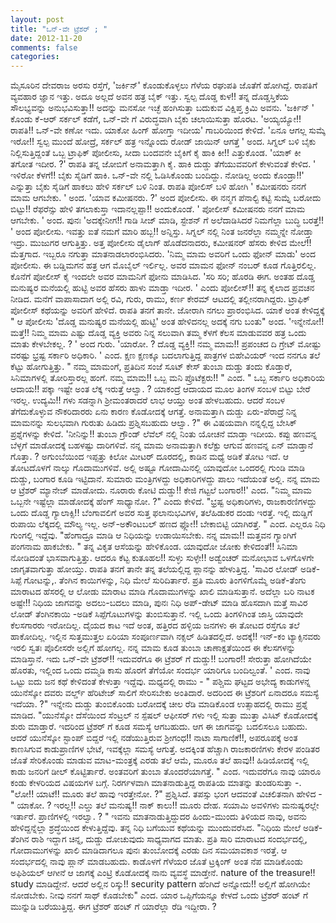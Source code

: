 ```yaml
---
layout: post
title: "ಒನ್-ವೇ ಟ್ರೆಶರ್ ; "
date: 2012-11-20
comments: false
categories: 
---
```



 ಮೈಸೂರಿನ ದೇವರಾಜ ಅರಸು ರಸ್ತೆಗೆ, 'ಜರ್ಕಿನ್' ಕೊಂಡುಕೊಳ್ಳಲು ಗೆಳೆಯ ರಘುಪತಿ ಜೊತೆಗೆ ಹೋಗಿದ್ದೆ.   ರಾಪತಿಗೆ ವ್ಯವಹಾರ ಜ್ಞಾನ ಇತ್ತು.  ಅದೂ ಅಲ್ಲದೆ ಅವನ ಹತ್ರ ಬೈಕ್ ಇತ್ತು.  ಸ್ವಲ್ಪ ದೊಡ್ಡ ಕುಳ!!   ತನ್ನ ದೊಡ್ಡಸ್ತಿಕೆಯ ಸೌಲಭ್ಯವನ್ನು ಅನುಭವಿಸುತ್ತಾ!! ಅದನ್ನು ಮನಸೋ ಇಚ್ಛೆ ಹಂಗಿಸುತ್ತಾ ಬದುಕುವ ವಿಕ್ಷಿಪ್ತ ಕ್ರಿಮಿ ಅವನು.   'ಜರ್ಕಿನ್ ' ಕೊಂಡು ಕೆ-ಆರ್ ಸರ್ಕಲ್ ಕಡೆಗೆ, ಒನ್-ವೇ ಗೆ ವಿರುದ್ಧವಾಗಿ ಬೈಕು ಚಲಾಯಿಸುತ್ತಾ ಹೊರಟ.   'ಅಯ್ಯಯ್ಯೋ!! ರಾಪತಿ!! ಒನ್-ವೇ ಕಣೋ ಇದು. ಯಾಕೋ ಹಿಂಗ್ ಹೋಗ್ತಾ ಇದೀಯ' ಗಾಬರಿಯಿಂದ ಕೇಳಿದೆ.     'ಏನೂ ಆಗಲ್ಲ ಸುಮ್ಕೆ ಇರೋ!! ಸ್ವಲ್ಪ ಮುಂದೆ ಹೋದ್ರೆ, ಸರ್ಕಲ್ ಹತ್ರ ಇನ್ನೊಂದು ರೋಡ್ ಜಾಯಿನ್ ಆಗತ್ತೆ ' ಅಂದ.    ಸಿಗ್ನಲ್ ಬಳಿ ಬೈಕು ನಿಲ್ಲಿಸುತ್ತಿದ್ದಂತೆ ಒಬ್ಬ ಟ್ರಾಫಿಕ್ ಪೋಲೀಸು, ಸೀದಾ ಬಂದವನೇ ಬೈಕಿಗೆ ಕೈ ಹಾಕಿ ಕೀ!! ಎತ್ತುಕೊಂಡ.   'ಯಾಕ್ ಕೀ ತಗೋತ ಇದೀರ. ?' ರಾಪತಿ ತನ್ನ ಜೋಬಿಗೆ ಅನಾಮತ್ತಾಗಿ ಕೈ.  ಹಾಕಿ ದುಡ್ಡು ತೆಗೆಯುವವರಿಗೆ ಕೇಳುವಂತೆ ಕೇಳಿದ.   ' ಇಳಿರೋ ಕೆಳಗೆ!! ಬೈಕು ಸೈಡಿಗೆ ಹಾಕಿ.  ಒನ್-ವೇ ನಲ್ಲಿ ಓಡಿಸಿಕೊಂಡು ಬಂದಿದ್ದು.  ನೋಡಿಲ್ಲ ಅಂದು ಕೊಂಡ್ರಾ!!' ಎನ್ನುತ್ತಾ ಬೈಕು ಸೈಡಿಗೆ ಹಾಕಲು ಹೇಳಿ ಸರ್ಕಲ್ ಬಳಿ ನಿಂತ.   ರಾಪತಿ ಪೋಲಿಸ್ ಬಳಿ ಹೋಗಿ ' ಕಮೀಷನರು ನನಗೆ ಮಾಮ ಆಗಬೇಕು. ' ಅಂದ.   'ಯಾವ ಕಮೀಷನರು. ?' ಅಂದ ಪೋಲೀಸು.   ಈ ನನ್ಮಗ ಪೆನಾಲ್ಟಿ ಕಟ್ಟಿ ಸುಮ್ನೆ ಬರೋದು ಬಿಟ್ಟು!! ರೆಫರೆನ್ಸು ಹೇಳಿ ತಗಲಾಕುಸ್ತಾ ಇದಾನಲ್ಲಪ್ಪಾ!! ಅಂದುಕೊಂಡೆ.   ' ಪೋಲೀಸ್ ಕಮೀಷನರು ನನಗೆ ಮಾಮ ಆಗಬೇಕು. ' ಅಂದ.  ಪುನಃ    'ಅದಕ್ಕೇನೀಗ!! ಗಾಡಿ ಸೀಜ್ ಮಾಡಿ, ಸ್ಟೇಶನ್ ಗೆ ಅಲೆದಾಡಿಸಿದರೆ ನಿಮಗೆಲ್ಲಾ ಬುದ್ಧಿ ಬರತ್ತೆ!! ' ಅಂದ ಪೋಲೀಸು.    ಇವತ್ತು ಐತೆ ನಮಗೆ ಮಾರಿ ಹಬ್ಬ!! ಅನ್ನಿಸ್ತು.  ಸಿಗ್ನಲ್ ನಲ್ಲಿ ನಿಂತ ಜನರೆಲ್ಲಾ ನಮ್ಮನ್ನೇ ನೋಡ್ತಾ ಇದ್ರು.  ಮುಜುಗರ ಆಗುತ್ತಿತ್ತು.     ಅತ್ತ ಪೋಲೀಸು ಡೈಲಾಗ್ ಹೊಡೆದನಾದರು, ಕಮೀಷನರ್ ಹೆಸರು ಕೇಳಿದ ಮೇಲೆ!! ಮೆತ್ತಗಾದ.  ಇಬ್ಬರೂ ನಗುತ್ತಾ ಮಾತನಾಡಲಾರಂಭಿಸಿದರು.    'ನಿಮ್ಮ ಮಾಮ ಅವರಿಗೆ ಒಂದು ಫೋನ್ ಮಾಡು' ಅಂದ ಪೋಲೀಸು.   ಈ ಬಡ್ಡಿಮಗನ ಹತ್ರ ಆಗ ಮೊಬೈಲ್ ಇರ್ಲಿಲ್ಲ.  ಅವರ ಮಾಮನ ಫೋನ್ ನಂಬರ್ ಕೂಡ ಗೊತ್ತಿರಲಿಲ್ಲ.  ಕೊನೆಗೆ ಪೋಲೀಸ್ ಕೈ ಇಂದಲೇ ಅವರ ಮಾಮನಿಗೆ ಫೋನು ಮಾಡಿಸಿದ.   'ಸರಿ ಸರಿ; ಹೊರಡಿ ಈಗ.  ಅಂತಹ ದೊಡ್ಡ ಮನುಷ್ಯರ ಮನೆಯಲ್ಲಿ ಹುಟ್ಟಿ ಅವರ ಹೆಸರು ಹಾಳು ಮಾಡ್ತಾ ಇದೀರ.  ' ಎಂದು ಪೋಲೀಸ್!! ತನ್ನ ಕೈಲಾದ ಪ್ರವಚನ ನೀಡಿದ.   ಮನೆಗೆ ವಾಪಾಸಾದಾಗ ಅಲ್ಲಿ ರವಿ, ಗುರು, ರಾಮು, ಕರ್ಣ ಕೇರಮ್ ಆಟದಲ್ಲಿ ತಲ್ಲೀನರಾಗಿದ್ದರು.  ಟ್ರಾಫಿಕ್ ಪೋಲೀಸ್ ಕಥೆಯನ್ನು ಅವರಿಗೆ ಹೇಳಿದೆ.    ರಾಪತಿ ತನಗೆ ತಾನೇ.  ಜೋರಾಗಿ ನಗಲು ಪ್ರಾರಂಭಿಸಿದ.   ಯಾಕೆ ಅಂತ ಕೇಳಿದ್ದಕ್ಕೆ   " ಆ ಪೋಲೀಸು 'ದೊಡ್ಡ ಮನುಷ್ಯರ ಮನೆಯಲ್ಲಿ ಹುಟ್ಟಿ' ಅಂತ ಹೇಳಿದನಲ್ಲ ಅದಕ್ಕೆ ನಗು ಬಂತು" ಅಂದ.     'ಇನ್ನೇನೋ!! ಮತ್ತೆ!! ನಿಮ್ಮ ಮಾಮ ಎಷ್ಟು ದೊಡ್ಡ ವ್ಯಕ್ತಿ ಅವರು ನಿನ್ನ ಸಲುವಾಗಿ ತಮ್ಮ ಕೆಳಗೆ ಕೆಲಸ ಮಾಡುವವರ ಹತ್ರ ಒಂದು ಮಾತು ಕೇಳಬೇಕಲ್ಲ. ? ' ಅಂದ ಗುರು.    'ಯಾರೋ. ? ದೊಡ್ಡ ವ್ಯಕ್ತಿ!! ನಮ್ಮ ಮಾಮ!! ಪ್ರಪಂಚದ ದಿ ಗ್ರೇಟ್ ಮೋಷ್ಟು ವರಷ್ಟು ಭ್ರಷ್ಟ ಸರ್ಕಾರಿ ಅಧಿಕಾರಿ.  ' ಎಂದ.  ಕ್ಷಣ ಕ್ಷಣಕ್ಕೂ ಬದಲಾಗುತ್ತಿದ್ದ ಪಾತ್ರಗಳ ಬಿಹೇವಿಯರ್ ಇಂದ ನನಗೂ ತಲೆ ಕೆಟ್ಟು ಹೋಗುತ್ತಿತ್ತು.   " ನಮ್ಮ ಮಾಮಂಗೆ, ಪ್ರತಿದಿನ ಸಂಜೆ ಸೂಟ್ ಕೇಸ್ ತುಂಬಾ ದುಡ್ಡು ತಂದು ಕೊಡ್ತಾರೆ, ಸಿನಿಮಾಗಳಲ್ಲಿ ತೋರಿಸ್ತಾರಲ್ಲ ಹಂಗೆ.  ನಮ್ಮ ಮಾಮ!! ಒಬ್ಬ ಮನಿ ಪ್ರೊಟೆಕ್ಟರು!! " ಎಂದ.    " ಒಬ್ಬ ಸರ್ಕಾರಿ ಅಧಿಕಾರಿಯ ಆದಾಯ!! ಪಕ್ಕಾ ಇಷ್ಟೇ ಅಂತ ಲೆಕ್ಕ ಇರುತ್ತೆ ಆಲ್ವಾ. ? ಯಾಕಂದ್ರೆ ಆದಾಯದ ಮೂಲ ತಿಂಗಳ ಸಂಬಳ ಬಿಟ್ಟು ಬೇರೆ ಇರಲ್ಲ.  ಉದ್ಯಮಿ!! ಗಳು ಸಡನ್ನಾಗಿ ಶ್ರೀಮಂತರಾದರೆ ಲಾಭ ಆಯ್ತು ಅಂತ ಹೇಳಬಹುದು.  ಆದರೆ ಸಂಬಳ ತೆಗೆದುಕೊಳ್ಳುವ ನೌಕರಿದಾರರು ಏನು ಕಾರಣ ಕೊಡೋದಕ್ಕೆ ಆಗತ್ತೆ.  ಅನಾಮತ್ತಾಗಿ ದುಡ್ಡು ಏರು-ಪೆರಾದ್ರೆ ನಿನ್ನ ಮಾಮನನ್ನು ಸುಲಭವಾಗಿ ಗುರುತು ಹಿಡಿದು ಪ್ರಶ್ನಿಸಬಹುದು ಆಲ್ವಾ. ?"   ಈ ವಿಷಯವಾಗಿ ನನ್ನಲ್ಲಿದ್ದ ಬೇಸಿಕ್ ಪ್ರಶ್ನೆಗಳನ್ನು ಕೇಳಿದೆ.    'ನೀನಿನ್ನು!! ತುಂಬಾ ಗ್ರೌಂಡ್ ಲೆವೆಲ್ ನಲ್ಲಿ ನಿಂತು ಯೋಚನೆ ಮಾಡ್ತಾ ಇದೀಯ.  ಕಪ್ಪು ಹಣವನ್ನ ಬೆಳ್ಳಗೆ ಮಾಡೋದಕ್ಕೆ ಬಹಳಷ್ಟು ದಾರಿಗಳಿವೆ.    ನನ್ನ ಮಾಮ ಅನಾಮತ್ತಾಗಿ ಕಲೆಕ್ಟು ಆಗುವ ಹಣವನ್ನ ಏನ್ ಮಾಡ್ತಾನೆ ಗೊತ್ತಾ. ?   ಅಗುಂಬೆಯಿಂದ ಇಪ್ಪತ್ತು ಕಿಲೋ ಮೀಟರ್ ದೂರದಲ್ಲಿ, ಕಾಡಿನ ಮಧ್ಯೆ ಅಡಿಕೆ ತೋಟ ಇದೆ.  ಆ ತೋಟದೊಳಗೆ ನಾಲ್ಕು ಗೊದಾಮುಗಳಿವೆ.  ಅಲ್ಲಿ ಅಷ್ಟೂ ಗೋದಾಮಿನಲ್ಲಿ ಯಾವುದೋ ಒಂದರಲ್ಲಿ ಗುಂಡಿ ಮಾಡಿ ದುಡ್ಡು, ಬಂಗಾರ ಕೂಡಿ ಇಟ್ಟಿದಾನೆ.   ಸುಮಾರು ಮಂತ್ರಿಗಳದ್ದು ಅಧಿಕಾರಿಗಳದ್ದು ಪಾಲು ಇದೆಯಂತೆ ಅಲ್ಲಿ.  ನನ್ನ ಮಾಮ ಆ ಟ್ರೆಶರ್ ಮ್ಯಾನೇಜ್ ಮಾಡೋದು.   ನೂರಾರು ಕೋಟಿ ದುಡ್ಡು!! ಕೇಜಿ ಗಟ್ಟಲೆ ಬಂಗಾರ!!' ಎಂದ.    "ನಿಮ್ಮ ಮಾಮ ಒಬ್ಬನೇ ಇಷ್ಟೆಲ್ಲಾ ಮಾಡೋದಕ್ಕೆ ಹೆಂಗ್ ಸಾಧ್ಯಾನೋ. ?" ಎಂದು ಕೇಳಿದೆ.      "ಭ್ರಷ್ಟ ಅಧಿಕಾರಿಗಳು, ರಾಜಕಾರಣಿಗಳದ್ದು ಒಂದು ದೊಡ್ಡ ಗ್ಯಾಲಾಕ್ಸಿ!!   ಬೆಂಗಾವಲಿಗೆ ಅವರ ಸುತ್ತ ಫಲಾನುಭವಿಗಳ, ತಲೆಹಿಡುಕರ ದಂಡು ಇರತ್ತೆ.   ಇಲ್ಲಿ ದುಡ್ಡಿಗೆ ರುಪಾಯಿ ಲೆಕ್ಕದಲ್ಲಿ ಮೌಲ್ಯ ಇಲ್ಲ.   ಅನ್-ಅಕೌಂಟಬಲ್ ಹಣದ ಫ್ಲೋ!! ಬೇಕಾಬಿಟ್ಟಿ ಯಾಗಿರತ್ತೆ. " ಎಂದ.    ಎಲ್ಲರೂ ನಿಧಿ ಗುಂಗಲ್ಲಿ ಇದ್ದೆವು.    "ಹೆಂಗಾದ್ರೂ ಮಾಡಿ ಆ ನಿಧಿಯನ್ನು ಉಡಾಯಿಸಬೇಕು.   ನನ್ನ ಮಾಮ!! ಮತ್ತವನ ಗ್ಯಾಂಗಿಗೆ ಪಂಗನಾಮ ಹಾಕಬೇಕು. "  ತನ್ನ ವಿಕೃತ ಆಸೆಯನ್ನು ಹೇಳಿಕೊಂಡ.    ಯಾವುದೋ ಜೋಕು ಕೇಳಿದಂತೆ!! ಸಿನಿಮಾ ನೋಡಿದಂತೆ ಭಾಸವಾಗುತ್ತಿತ್ತು.    ಆದರೂ ಕೆಟ್ಟ ಕುತೂಹಲ!! ಸುಳ್ಳು ಸುಳ್ಳೇ!! ಅಡ್ವೆಂಚರ್ ಮನೋಭಾವ ಒಳಗೊಳಗೇ ಜಾಗೃತವಾಗುತ್ತಾ ಹೋಯ್ತು.    ರಾಪತಿ ತನಗೆ ತಾನೇ ತನ್ನ ತಲೆಯಲ್ಲಿದ್ದ ಪ್ಲಾನನ್ನು ಹೇಳುತ್ತಿದ್ದ.    'ಸಾವಿರ ಲೋಡ್ ಅಡಿಕೆ-ಸಿಪ್ಪೆ ಗೋಟನ್ನು,.  ತೆಂಗಿನ ಕಾಯಿಗಳನ್ನು,  ನಿಧಿ ಮೇಲೆ ಸುರಿದಿರ್ತಾರೆ.  ಪ್ರತಿ ಮೂರು ತಿಂಗಳಿಗೊಮ್ಮೆ ಅಡಿಕೆ-ತೆಂಗು ಮಾರಾಟದ ಹೆಸರಲ್ಲಿ ಆ ಲೋಡು ಮಾರಾಟ ಮಾಡಿ ಗೊದಾಮುಗಳನ್ನು ಖಾಲಿ ಮಾಡಿಸುತ್ತಾನೆ.  ಅದೆಲ್ಲಾ ಬರಿ ನಾಟಕ ಅಷ್ಟೇ!! ನಿಧಿಯ ಜಾಗವನ್ನು ಅದಲು-ಬದಲು ಮಾಡಿ, ಪುನಃ ನಿಧಿ ಅಪ್-ಡೇಟ್ ಮಾಡಿ ಹೊಸದಾಗಿ ಮತ್ತೆ ಸಾವಿರ ಲೋಡ್ ತೆಂಗಿನಕಾಯಿ -ಅಡಿಕೆ ಸಿಪ್ಪೆಗೊಟುಗಳನ್ನು ತುಂಬಿಸುತ್ತಾನೆ.    ಇಲ್ಲಿ ಒಂದು ತಿಂಗಳಿಗಿಂತ ಜಾಸ್ತಿ ಯಾವುದೇ ಕೆಲಸಗಾರರು ಇರೋದಿಲ್ಲ.   ದೈಯದ ಕಾಟ ಇದೆ ಅಂತ, ಹತ್ತಿರದ ಹಳ್ಳಿಯ ಜನಗಳು ಈ ತೋಟದ ರಸ್ತೆಗೂ ತಲೆ ಹಾಕೋದಿಲ್ಲ.   ಇಲ್ಲಿನ ಸುತ್ತಮುತ್ತಲ ಏರಿಯಾ ಸಂಪೂರ್ಣವಾಗಿ ನಕ್ಸಲ್ ಹಿಡಿತದಲ್ಲಿದೆ.  ಅದಕ್ಕೆ!! ಇನ್-ಕಂ ಟ್ಯಾಕ್ಸಿನವರು ಇರಲಿ ಸ್ವತಃ ಪೊಲೀಸರೇ ಅಲ್ಲಿಗೆ ಹೋಗಲ್ಲ.   ನನ್ನ ಮಾಮ ಕೂಡ ತುಂಬಾ ಚಾಣಾಕ್ಷತೆಯಿಂದ ಈ ಕೆಲಸಗಳನ್ನು ಮಾಡಿಸ್ತಾನೆ.   ಇದು ಒನ್-ವೇ ಟ್ರೆಶರ್!! ಇದುವರೆಗೂ ಈ ಟ್ರೆಶರ್ ಗೆ ದುಡ್ಡು!! ಬಂಗಾರ!! ಸೇರುತ್ತಾ ಹೋಗಿದೆಯೇ ಹೊರತು, ಇಲ್ಲಿಂದ ಒಂದು ದಮ್ಮಡಿ ಕಾಸು ಹೊರಗೆ ತೆಗೆಯೋ ಸಂದರ್ಭ ಯಾರಿಗೂ ಬಂದಿಲ್ವಂತೆ.  ' ಎಂದ.   ನಾವು ಒಟ್ಟು ಐದು ಜನ ಕಥೆ ಕೇಳಿದಂತೆ ಕೇಳುತ್ತಾ ಇದ್ದೆವು.  ಮಧ್ಯದಲ್ಲಿ ರಾಮು -  " ಪಶ್ಚಿಮ ಘಟ್ಟದ ಅಭೇದ್ಯ ಕಾಡುಗಳನ್ನ ಯುನೆಸ್ಕೋ ದವರು ವರ್ಲ್ಡ್ ಹೆರಿಟೇಜ್ ಸಾಲಿಗೆ ಸೇರಿಸಬೇಕು ಅಂತಿದಾರೆ.  ಅದರಿಂದ ಈ ಟ್ರೆಶರಿಗೆ ಏನಾದರೂ ಸಮಸ್ಯೆ ಇದೆಯಾ. ?" ಇನ್ನೇನು ದುಡ್ಡು ತುಂಬಿಕೊಂಡು ಬರೋದಕ್ಕೆ ಚೀಲ ರೆಡಿ ಮಾಡಿಕೊಂಡ ಉತ್ಸಾಹದಲ್ಲಿ ರಾಮು ಪ್ರಶ್ನೆ ಮಾಡಿದ.   "ಯುನೆಸ್ಕೋ ದೆಸೆಯಿಂದ ಸೆಂಟ್ರಲ್ ನ ಸ್ಪೆಷಲ್ ಆಫೀಸರ್ ಗಳು ಇಲ್ಲಿ ಸುತ್ತಾ ಮುತ್ತಾ ವಿಸಿಟ್ ಕೊಡೋದಕ್ಕೆ ಶುರು ಮಾಡ್ತಾರೆ.  ಇದರಿಂದ ಟ್ರೆಶರ್ ಗೆ ಕೂಡ ಸಮಸ್ಯೆ ಆಗಬಹುದು.   ಆಗ ಈ ಜಾಗವನ್ನು ಬದಲಿಸಲೂ ಬಹುದು.  ಆದರೆ ಯುನೆಸ್ಕೋ ಸ್ಟಾಂಪ್ ಬಿದ್ದರೆ ಇಲ್ಲಿ ನಡೆಯುತ್ತಿರುವ ಶ್ರೀಗಂಧ!! ನಾಟಾ ಸಾಗಾಣಿಕೆ!!, ಅಪರೂಪಕ್ಕೆ ಅಂತ ಕಾಣಸಿಗುವ ಕಾಡುಪ್ರಾಣಿಗಳ ಭೇಟೆ, ಇವಕ್ಕೆಲ್ಲಾ ಸಮಸ್ಯೆ ಆಗುತ್ತೆ.  ಅದಕ್ಕಿಂತ ಹೆಚ್ಚಾಗಿ ರಾಜಕಾರಣಿಗಳು ಕೇರಳ ಪಂಡಿತರ ಜೊತೆ ಸೇರಿಕೊಂಡು ಮಾಡುವ ಮಾಟ-ಮಂತ್ರಕ್ಕೆ ಎರಡು ತಲೆ ಆಮೆ, ಮೂರೂ ತಲೆ ಹಾವು!! ಹಿಡಿಯೋದಕ್ಕೆ ಇಲ್ಲಿ ಕಾಡು ಜನರಿಗೆ ಡೀಲ್ ಕೊಟ್ಟಿರ್ತಾರೆ.  ಅಂತವರಿಗೆ ತುಂಬಾ ತೊಂದರೆಯಾಗತ್ತೆ. " ಎಂದ.    ಇದುವರೆಗೂ ನಾವು ಯಾರೂ ಕಂಡು ಕೇಳರಿಯದ ವಿಷಯಗಳ ಬಗ್ಗೆ.  ನಿರರ್ಗಳವಾಗಿ ಮಾತನಾಡುತ್ತಿದ್ದ ರಾಪತಿಯ ಮಾತನ್ನು ತುಂಡರಿಸುತ್ತಾ -. "ಲೋ!! ಯಾಟೆ!! ಮೂರು ತಲೆ ಹಾವು ಇರತ್ತೇನೋ. ?" ಪ್ರಶ್ನಿಸಿದೆ.     ತಪಸ್ಸು ಭಂಗ ಆದವಂತೆ ವಿಚಲಿತನಾಗಿ ಹೇಳಿದ -   " ಯಾಕೋ. ? ಇರಲ್ಲ!! ಎಲ್ಡು ತಲೆ ಮನುಷ್ಯ!! ನಾಕ್ ಕಾಲು!! ಮೂರು ದೇಹ.  ಸಯಾಮಿ ಅವಳಿಗಳು ಮನುಷ್ಯರಲ್ಲೇ ಇರ್ತಾರೆ.  ಪ್ರಾಣಿಗಳಲ್ಲಿ ಇರಲ್ವಾ. ? "  ಇವನು ಮಾತನಾಡುತ್ತಿದ್ದುದರ ಹಿಂದು-ಮುಂದು ತಿಳಿಯದ ನಾವು, ಅವನು ಹೇಳಿದ್ದನ್ನೆಲ್ಲಾ ಶ್ರದ್ಧೆಯಿಂದ ಕೇಳುತ್ತಿದ್ದೆವು.    ತನ್ನ ನಿಧಿ ಬಗೆಯುವ ಕಥೆಯನ್ನು ಮುಂದುವರೆಸಿದ.      "ನಿಧಿಯ ಮೇಲೆ ಅಡಿಕೆ-ತೆಂಗಿನ ರಾಶಿ ಇದ್ದಾಗ ಚಿನ್ನ, ದುಡ್ಡು ದೋಚುವುದು ಸಾಧ್ಯವಾಗದ ಮಾತು.  ಪ್ರತಿ ಸಾರಿ ಮಾರಾಟದ ಸಂದರ್ಭದಲ್ಲಿ, ಗೋದಾಮುಗಳನ್ನು ಖಾಲಿ ಮಾಡಿದಾಗಲೂ ಪುನಃ ತುಂಬೋದಕ್ಕೆ ಎರಡು ದಿನ ಸಮಯಾವಕಾಶ ಇರತ್ತೆ.   ಆ ಸಂದರ್ಭದಲ್ಲಿ ನಾವು ಪ್ಲಾನ್ ಮಾಡಬಹುದು.   ಕಾಡೊಳಗೆ ಗೆಳೆಯರ ಜೊತೆ ಟ್ರಕ್ಕಿಂಗ್ ಅಂತ ನೆಪ ಮಾಡಿಕೊಂಡು ಅಫಿಶಿಯಲ್ ಆಗೀನೆ ಆ ಜಾಗಕ್ಕೆ ಎಂಟ್ರಿ ಕೊಡೋದಕ್ಕೆ ನಾನು ವ್ಯವಸ್ಥೆ ಮಾಡ್ತೇನೆ.  nature of the treasure!! study ಮಾಡಿದ್ದೇನೆ.  ಆದರೆ ಅಲ್ಲಿನ ರಿಸ್ಕು!! security pattern ಹೆಂಗಿದೆ ಅನ್ನೋದು!! ಅಲ್ಲಿಗೆ ಹೋಗಿಯೇ ನೋಡಬೇಕು.  ನೀವು ನನಗೆ ಸಾಥ್ ಕೊಡಬೇಕು" ಎಂದ.  ಯಾರ ಒಪ್ಪಿಗೆಯನ್ನೂ ಕೇಳದೆ ಒಂದು  ಟ್ರೆಶರ್ ಹಂಟ್ ಗೆ ಮುನ್ನುಡಿ ಬರೆಯುತ್ತಿದ್ದ.    ಈಗ ಟ್ರೆಶರ್ ಹಂಟ್ ಗೆ ಯಾರೆಲ್ಲಾ ರೆಡಿ ಇದ್ದೀರಾ. ?  
